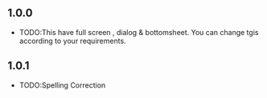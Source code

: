 ## 1.0.0

- TODO:This have full screen , dialog & bottomsheet. You can change tgis according to your requirements.

## 1.0.1

- TODO:Spelling Correction
